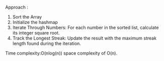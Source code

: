 Approach :
1) Sort the Array
2) Initialize the hashmap
3) Iterate Through Numbers: For each number in the sorted list, calculate its integer square root.
4) Track the Longest Streak: Update the result with the maximum streak length found during the iteration.

Time complexity:O(nlog(n))
space complexity of O(n).
